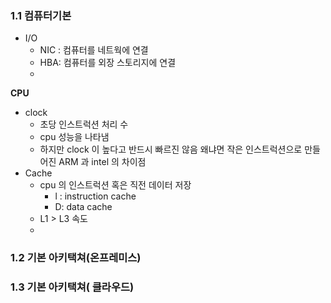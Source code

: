 ### 1.1 컴퓨터기본

- I/O 
	- NIC : 컴퓨터를 네트웍에 연결
	- HBA: 컴퓨터를 외장 스토리지에 연결
	- 
**CPU**
- clock
	- 초당 인스트럭션 처리 수
	- cpu 성능을 나타냄
	- 하지만 clock 이 높다고 반드시 빠르진 않음 왜냐면 작은 인스트럭션으로 만들어진 ARM 과 intel 의 차이점
- Cache
	- cpu 의 인스트럭션 혹은 직전 데이터 저장
		- l : instruction cache
		- D: data cache
	- L1 > L3 속도
	-

### 1.2 기본 아키택쳐(온프레미스)


### 1.3 기본 아키택쳐( 클라우드)